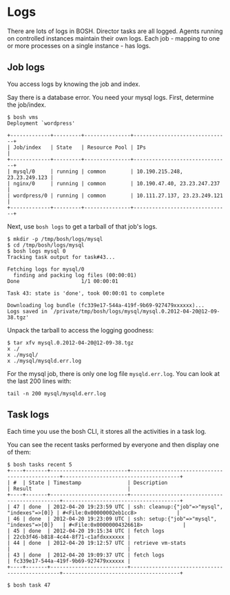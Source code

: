 # Logs

There are lots of logs in BOSH. Director tasks are all logged. Agents running on controlled instances maintain their own logs. Each job - mapping to one or more processes on a single instance - has logs.

## Job logs

You access logs by knowing the job and index. 

Say there is a database error. You need your mysql logs. First, determine the job/index.

```
$ bosh vms
Deployment `wordpress'

+-------------+---------+---------------+-------------------------------+
| Job/index   | State   | Resource Pool | IPs                           |
+-------------+---------+---------------+-------------------------------+
| mysql/0     | running | common        | 10.190.215.248, 23.23.249.123 |
| nginx/0     | running | common        | 10.190.47.40, 23.23.247.237   |
| wordpress/0 | running | common        | 10.111.27.137, 23.23.249.121  |
+-------------+---------+---------------+-------------------------------+
```

Next, use `bosh logs` to get a tarball of that job's logs.

```
$ mkdir -p /tmp/bosh/logs/mysql
$ cd /tmp/bosh/logs/mysql
$ bosh logs mysql 0
Tracking task output for task#43...

Fetching logs for mysql/0
  finding and packing log files (00:00:01)                                                          
Done                    1/1 00:00:01                                                                

Task 43: state is 'done', took 00:00:01 to complete

Downloading log bundle (fc339e17-544a-419f-9b69-927479xxxxxx)...
Logs saved in `/private/tmp/bosh/logs/mysql/mysql.0.2012-04-20@12-09-38.tgz'
```

Unpack the tarball to access the logging goodness:

```
$ tar xfv mysql.0.2012-04-20@12-09-38.tgz
x ./
x ./mysql/
x ./mysql/mysqld.err.log
```

For the mysql job, there is only one log file `mysqld.err.log`. You can look at the last 200 lines with:

```
tail -n 200 mysql/mysqld.err.log
```

## Task logs

Each time you use the bosh CLI, it stores all the activities in a task log.

You can see the recent tasks performed by everyone and then display one of them:

```
$ bosh tasks recent 5
+----+-------+-------------------------+-----------------------------------------------+--------------------------------------+
| #  | State | Timestamp               | Description                                   | Result                               |
+----+-------+-------------------------+-----------------------------------------------+--------------------------------------+
| 47 | done  | 2012-04-20 19:23:59 UTC | ssh: cleanup:{"job"=>"mysql", "indexes"=>[0]} | #<File:0x00000002eb1cc8>             |
| 46 | done  | 2012-04-20 19:23:09 UTC | ssh: setup:{"job"=>"mysql", "indexes"=>[0]}   | #<File:0x00000004326618>             |
| 45 | done  | 2012-04-20 19:15:34 UTC | fetch logs                                    | 22cb3f46-b818-4c44-8f71-c1afdxxxxxxx |
| 44 | done  | 2012-04-20 19:12:57 UTC | retrieve vm-stats                             |                                      |
| 43 | done  | 2012-04-20 19:09:37 UTC | fetch logs                                    | fc339e17-544a-419f-9b69-927479xxxxxx |
+----+-------+-------------------------+-----------------------------------------------+--------------------------------------+

$ bosh task 47
```

